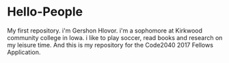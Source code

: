 # Hello-People
My first repository.
i'm Gershon Hlovor.
i'm a sophomore at Kirkwood community college in Iowa.
i like to play soccer, read books and research on my leisure time. And this is  my repository for the Code2040 2017 Fellows Application.
